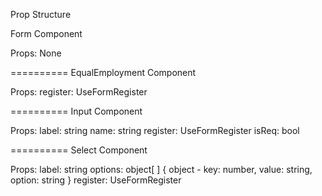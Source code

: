 Prop Structure

Form Component

Props: None

==========
EqualEmployment Component

Props:
register: UseFormRegister<FieldValues>

==========
Input Component

Props:
label: string
name: string
register: UseFormRegister<FieldValues>
isReq: bool

==========
Select Component

Props:
label: string
options: object[ ] {
	object - key: number, value: string, option: string
}
register: UseFormRegister<FieldValues>
